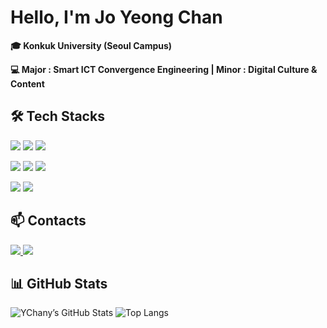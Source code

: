 <!-- Introduction -->
<h1>Hello, I'm Jo Yeong Chan</h1>
<p><strong>🎓 Konkuk University (Seoul Campus)</strong></p>
<p><strong>💻 Major : Smart ICT Convergence Engineering | Minor : Digital Culture & Content</strong></p>

<!-- DB & Backend -->
## 🛠️ Tech Stacks
<p>
  <img src="https://img.shields.io/badge/Python-3776AB?style=flat-square&logo=python&logoColor=white"/>
  <img src="https://img.shields.io/badge/Django-092E20?style=flat-square&logo=django&logoColor=white"/>
  <img src="https://img.shields.io/badge/MySQL-4479A1?style=flat-square&logo=mysql&logoColor=white"/>
</p>

<!-- Frontend -->
<p>
  <img src="https://img.shields.io/badge/HTML5-E34F26?style=flat-square&logo=html5&logoColor=white"/>
  <img src="https://img.shields.io/badge/CSS3-1572B6?style=flat-square&logo=css3&logoColor=white"/>
  <img src="https://img.shields.io/badge/JavaScript-F7DF1E?style=flat-square&logo=javascript&logoColor=white"/>
</p>

<!-- git -->
<p>
  <img src="https://img.shields.io/badge/Git-F05032?style=flat-square&logo=git&logoColor=white"/>
  <img src="https://img.shields.io/badge/GitHub-181717?style=flat-square&logo=github&logoColor=white"/>
</p>

## 📫 Contacts
<a href="https://www.instagram.com/y_chany_04/">
  <img src="https://img.shields.io/badge/Instagram-E4405F?style=flat-square&logo=Instagram&logoColor=white&link=https://www.instagram.com/y_chany_04/"/>
</a>
<a href="mailto:dudcks463@gmail.com">
  <img src="https://img.shields.io/badge/Gmail-d14836?style=flat-square&logo=Gmail&logoColor=white&link=dudcks463@gmail.com"/>
</a>

## 📊 GitHub Stats
![YChany’s GitHub Stats](https://github-readme-stats.vercel.app/api?username=ychany&show_icons=true&theme=default&include_all_commits=true)
![Top Langs](https://github-readme-stats.vercel.app/api/top-langs/?username=ychany&layout=compact&theme=default)
